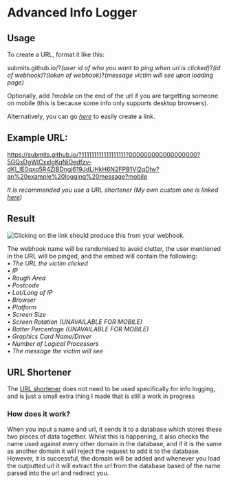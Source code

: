 # Advanced Info Logger

## Usage
To create a URL, format it like this:

submits.github.io/?*(user id of who you want to ping when url is clicked)*?*(id of webhook)*?*(token of webhook)*?*(message victim will see upon loading page)*

Optionally, add *?mobile* on the end of the url if you are targetting someone on mobile (this is because some info only supports desktop browsers).

Alternatively, you can go *[here](https://submits.github.io/create.html)* to easily create a link.

## Example URL:
https://submits.github.io/?111111111111111111?000000000000000000?5GQxDgWlCxxIgKqNiOedfzv-dKI_lE0qxq5R4ZiBDngj619JdLiHkH6N2FPB1Vl2qDIw?an%20example%20logging%20message?mobile

*It is recommended you use a URL shortener (My own custom one is linked [here](https://submits.github.io/shorten.html))*

## Result

![Clicking on the link should produce this from your webhook.](https://i.imgur.com/ch3F020.png)

The webhook name will be randomised to avoid clutter, the user mentioned in the URL will be pinged, and the embed will contain the following:<br>
• *The URL the victim clicked  <br>
• IP <br>
• Rough Area  <br>
• Postcode <br>
• Lat/Long of IP <br>
• Browser <br>
• Platform <br> 
• Screen Size <br>
• Screen Rotation (UNAVAILABLE FOR MOBILE) <br>
• Batter Percentage (UNAVAILABLE FOR MOBILE) <br>
• Graphics Card Name/Driver <br>
• Number of Logical Processors <br>
• The message the victim will see <br>*

## URL Shortener

The [URL shortener](https://submits.github.io/shorten.html) does not need to be used specifically for info logging, and is just a small extra thing I made that is still a work in progress

### How does it work?<br>
When you input a name and url, it sends it to a database which stores these two pieces of data together.  Whilst this is happening, it also checks the name used against every other domain in the database, and if it is the same as another domain it will reject the request to add it to the database. However, it is successful, the domain will be added and whenever you load the outputted url it will extract the url from the database based of the name parsed into the url and redirect you.
